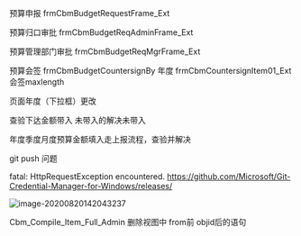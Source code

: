 预算申报  frmCbmBudgetRequestFrame_Ext

预算归口审批 frmCbmBudgetReqAdminFrame_Ext

预算管理部门审批  frmCbmBudgetReqMgrFrame_Ext

预算会签 frmCbmBudgetCountersignBy 年度 frmCbmCountersignItem01_Ext 会签maxlength

页面年度（下拉框）更改   

查验下达金额带入 未带入的解决未带入

年度季度月度预算金额填入走上报流程，查验并解决 

git push  问题

fatal: HttpRequestException encountered.
https://github.com/Microsoft/Git-Credential-Manager-for-Windows/releases/

![image-20200820142043237](C:\Users\Administrator\AppData\Roaming\Typora\typora-user-images\image-20200820142043237.png)

Cbm_Compile_Item_Full_Admin  删除视图中 from前 objid后的语句


